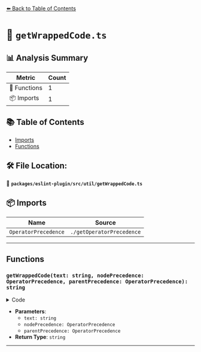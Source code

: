 [⬅️ Back to Table of Contents](../../../../index.md)

# 📄 `getWrappedCode.ts`

## 📊 Analysis Summary

| Metric | Count |
|--------|-------|
| 🔧 Functions | 1 |
| 📦 Imports | 1 |

## 📚 Table of Contents

- [Imports](#imports)
- [Functions](#functions)

## 🛠️ File Location:
📂 **`packages/eslint-plugin/src/util/getWrappedCode.ts`**

## 📦 Imports

| Name | Source |
|------|--------|
| `OperatorPrecedence` | `./getOperatorPrecedence` |


---

## Functions

### `getWrappedCode(text: string, nodePrecedence: OperatorPrecedence, parentPrecedence: OperatorPrecedence): string`

<details><summary>Code</summary>

```ts
export function getWrappedCode(
  text: string,
  nodePrecedence: OperatorPrecedence,
  parentPrecedence: OperatorPrecedence,
): string {
  return nodePrecedence > parentPrecedence ? text : `(${text})`;
}
```
</details>

- **Parameters**:
  - `text: string`
  - `nodePrecedence: OperatorPrecedence`
  - `parentPrecedence: OperatorPrecedence`
- **Return Type**: `string`

---